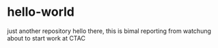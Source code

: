 # hello-world
just another repository
hello there, this is bimal reporting from watchung about to start work at CTAC
